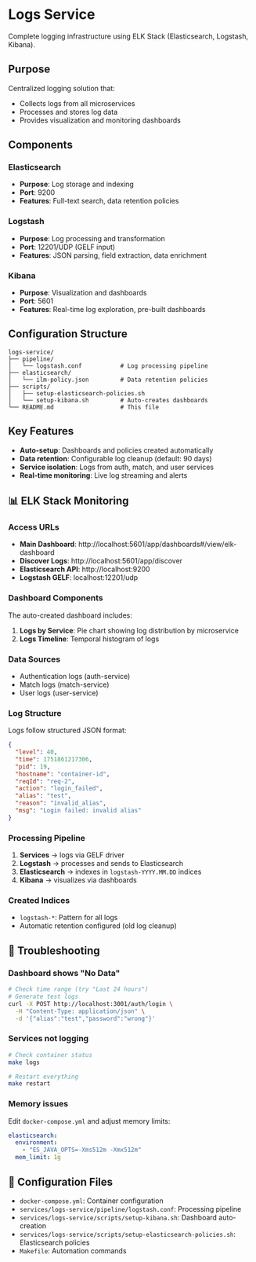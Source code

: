 # Logs Service

Complete logging infrastructure using ELK Stack (Elasticsearch, Logstash, Kibana).

## Purpose
Centralized logging solution that:
- Collects logs from all microservices
- Processes and stores log data 
- Provides visualization and monitoring dashboards

## Components

### Elasticsearch
- **Purpose**: Log storage and indexing
- **Port**: 9200
- **Features**: Full-text search, data retention policies

### Logstash  
- **Purpose**: Log processing and transformation
- **Port**: 12201/UDP (GELF input)
- **Features**: JSON parsing, field extraction, data enrichment

### Kibana
- **Purpose**: Visualization and dashboards
- **Port**: 5601
- **Features**: Real-time log exploration, pre-built dashboards

## Configuration Structure

```
logs-service/
├── pipeline/
│   └── logstash.conf           # Log processing pipeline
├── elasticsearch/
│   └── ilm-policy.json         # Data retention policies  
├── scripts/
│   ├── setup-elasticsearch-policies.sh
│   └── setup-kibana.sh         # Auto-creates dashboards
└── README.md                   # This file
```

## Key Features
- **Auto-setup**: Dashboards and policies created automatically
- **Data retention**: Configurable log cleanup (default: 90 days)
- **Service isolation**: Logs from auth, match, and user services
- **Real-time monitoring**: Live log streaming and alerts

## 📊 ELK Stack Monitoring

### Access URLs
- **Main Dashboard**: http://localhost:5601/app/dashboards#/view/elk-dashboard
- **Discover Logs**: http://localhost:5601/app/discover
- **Elasticsearch API**: http://localhost:9200
- **Logstash GELF**: localhost:12201/udp

### Dashboard Components

The auto-created dashboard includes:

1. **Logs by Service**: Pie chart showing log distribution by microservice
2. **Logs Timeline**: Temporal histogram of logs

### Data Sources
- Authentication logs (auth-service)
- Match logs (match-service)  
- User logs (user-service)

### Log Structure
Logs follow structured JSON format:
```json
{
  "level": 40,
  "time": 1751861217306,
  "pid": 19,
  "hostname": "container-id",
  "reqId": "req-2",
  "action": "login_failed",
  "alias": "test",
  "reason": "invalid_alias",
  "msg": "Login failed: invalid alias"
}
```

### Processing Pipeline
1. **Services** → logs via GELF driver
2. **Logstash** → processes and sends to Elasticsearch
3. **Elasticsearch** → indexes in `logstash-YYYY.MM.DD` indices
4. **Kibana** → visualizes via dashboards

### Created Indices
- `logstash-*`: Pattern for all logs
- Automatic retention configured (old log cleanup)

## 🔧 Troubleshooting

### Dashboard shows "No Data"
```bash
# Check time range (try "Last 24 hours")
# Generate test logs
curl -X POST http://localhost:3001/auth/login \
  -H "Content-Type: application/json" \
  -d '{"alias":"test","password":"wrong"}'
```

### Services not logging
```bash
# Check container status
make logs

# Restart everything
make restart
```

### Memory issues
Edit `docker-compose.yml` and adjust memory limits:
```yaml
elasticsearch:
  environment:
    - "ES_JAVA_OPTS=-Xms512m -Xmx512m"
  mem_limit: 1g
```

## 📁 Configuration Files

- `docker-compose.yml`: Container configuration
- `services/logs-service/pipeline/logstash.conf`: Processing pipeline
- `services/logs-service/scripts/setup-kibana.sh`: Dashboard auto-creation
- `services/logs-service/scripts/setup-elasticsearch-policies.sh`: Elasticsearch policies
- `Makefile`: Automation commands
